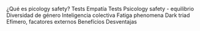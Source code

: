 ¿Qué es picology safety?
Tests
  Empatía Tests
  Psicology safety - equilibrio
  Diversidad de género
Inteligencia colectiva
Fatiga phenomena
Dark triad
Efímero, facatores externos
Benefícios
Desventajas
